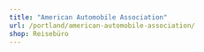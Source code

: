 ```yaml
---
title: "American Automobile Association"
url: /portland/american-automobile-association/
shop: Reisebüro
---
```

